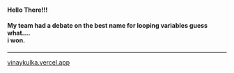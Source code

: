 #### Hello There!!!

#### My team had a debate on the best name for looping variables guess what.... <br/> i won.
___

[vinaykulka.vercel.app](https://vinaykulka.vercel.app)
